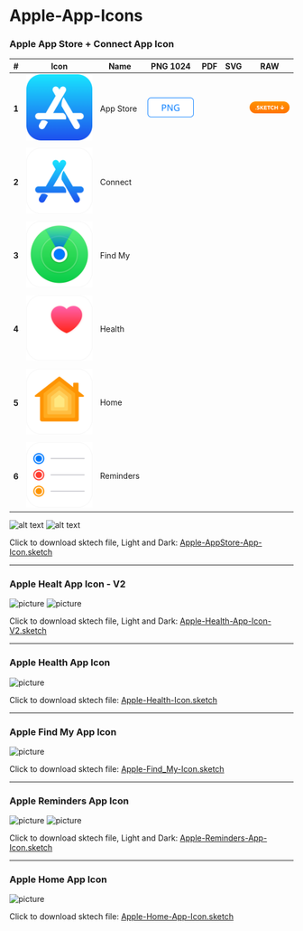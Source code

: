 # Apple-App-Icons

### Apple App Store + Connect App Icon
<body>
    <table>
        <thead>
            <tr>
                <th>#</th>
                <th>Icon</th>
                <th>Name</th>
                <th>PNG 1024</th>
                <th>PDF</th>
                <th>SVG</th>
                <th>RAW</th>
            </tr>
        </thead>
        <tbody>
            <tr>
                <td><h4> 1 </h4></td>
                <td><img src="App Icon/Apple/AppStore.png" alt="App Store" width="150px"></td>
                <td>App Store</td>
                <td><a href="https://github.com/aroundsketch/Apple-App-Icons/raw/master/App%20Icon/Apple/AppStore.png"><img src="Badge/PNG/PNG@SVG.svg" alt="PNG Badge" width="100px"></a></td>
                <td></td>
                <td></td>
                <td><a href="https://github.com/aroundsketch/Apple-App-Icons/raw/master/Apple-AppStore-App-Icon.sketch"><img src="Badge/Sketch/Sketch.png" alt="Sketch Badge" width="85px"></a></td>
            </tr>
            <tr>
                <td></td>
                <td></td>
                <td></td>
                <td></td>
                <td></td>
                <td></td>
            </tr>
            <tr>
                <td><h4> 2 </h4></td>
                <td><img src="App Icon/Apple/Connect.png" alt="Connect" width="150px"></td>
                <td>Connect</td>
                <td></td>
                <td></td>
                <td></td>
            </tr>
            <tr>
                <td></td>
                <td></td>
                <td></td>
                <td></td>
                <td></td>
                <td></td>
            </tr>
            <tr>
                <td><h4> 3 </h4></td>
                <td><img src="App Icon/Apple/FindMy.png" alt="Find My" width="150px"></td>
                <td>Find My</td>
                <td></td>
                <td></td>
                <td></td>
            </tr>
            <tr>
                <td></td>
                <td></td>
                <td></td>
                <td></td>
                <td></td>
                <td></td>
            </tr>
            <tr>
                <td><h4> 4 </h4></td>
                <td><img src="App Icon/Apple/Health.png" alt="Health" width="150px"></td>
                <td>Health</td>
                <td></td>
                <td></td>
                <td></td>
            </tr>
            <tr>
                <td></td>
                <td></td>
                <td></td>
                <td></td>
                <td></td>
                <td></td>
            </tr>
            <tr>
                <td><h4> 5 </h4></td>
                <td><img src="App Icon/Apple/Home.png" alt="Home" width="150px"></td>
                <td>Home</td>
                <td></td>
                <td></td>
                <td></td>
            </tr>
            <tr>
                <td></td>
                <td></td>
                <td></td>
                <td></td>
                <td></td>
                <td></td>
            </tr>
            <tr>
                <td><h4> 6 </h4></td>
                <td><img src="App Icon/Apple/Reminders.png" alt="Reminders" width="150px"></td>
                <td>Reminders</td>
                <td></td>
                <td></td>
                <td></td>
            </tr>
        </tbody>
    </table>
</body>

<img src="https://cdn.dribbble.com/users/4311202/screenshots/10493467/media/8be8d109b33bdba2983d8ba98138f7af.jpg" alt="alt text" height="300">
<img src="https://cdn.dribbble.com/users/4311202/screenshots/10493489/media/d196b9057dcd175ab7ec7c82848abfb8.jpg" alt="alt text" height="300">

Click to download sktech file, Light and Dark: [Apple-AppStore-App-Icon.sketch](https://github.com/aroundsketch/Apple-App-Icons/raw/master/Apple-AppStore-App-Icon.sketch)

---

### Apple Healt App Icon - V2

![picture](https://cdn.dribbble.com/users/4311202/screenshots/10493042/media/d65303857d15cda5630af727d44b829a.jpg)
![picture](https://cdn.dribbble.com/users/4311202/screenshots/10493117/media/f3decf3fbc5b8288fa21fbc0d5f1a09c.jpg)

Click to download sktech file, Light and Dark: [Apple-Health-App-Icon-V2.sketch](https://github.com/aroundsketch/Apple-App-Icons/raw/master/Apple-Health-App-Icon-V2.sketch)

---

### Apple Health App Icon

![picture](https://cdn.dribbble.com/users/4311202/screenshots/10487425/media/18ef6ecc5eb4466e6fda2b97746dfe4c.jpg)

Click to download sktech file: [Apple-Health-Icon.sketch](https://github.com/aroundsketch/Apple-App-Icons/raw/master/Apple-Health-App-Icon.sketch)

---

### Apple Find My App Icon

![picture](https://cdn.dribbble.com/users/4311202/screenshots/10480194/media/a7f1d94f0bc8a0673db6a7b1d513ed77.jpg)

Click to download sktech file: [Apple-Find_My-Icon.sketch](https://github.com/aroundsketch/Apple-App-Icons/raw/master/Apple-Find_My-App-Icon.sketch)

---

### Apple Reminders App Icon

![picture](https://cdn.dribbble.com/users/4311202/screenshots/10343311/media/7e2db41e078fc0ba215b868f958eee8d.jpg)
![picture](https://cdn.dribbble.com/users/4311202/screenshots/10344054/media/9eaaf68eeb893c150a09c92bff302f19.jpg) 

Click to download sktech file, Light and Dark: [Apple-Reminders-App-Icon.sketch](https://github.com/aroundsketch/Apple-App-Icons/raw/master/Apple-Reminders-App-Icon.sketch)

---

### Apple Home App Icon

![picture](https://cdn.dribbble.com/users/4311202/screenshots/10285104/media/62e05fe6ea69d62ac01bdd36af516f7b.jpg)

Click to download sktech file: [Apple-Home-App-Icon.sketch](https://github.com/aroundsketch/Apple-App-Icons/raw/master/Apple-Home-App-Icon.sketch)
